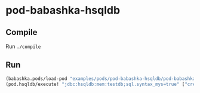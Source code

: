 # pod-babashka-hsqldb

## Compile

Run `./compile`

## Run

``` clojure
(babashka.pods/load-pod "examples/pods/pod-babashka-hsqldb/pod-babashka-hsqldb")
(pod.hsqldb/execute! "jdbc:hsqldb:mem:testdb;sql.syntax_mys=true" ["create table foo ( foo int );"])'
```
